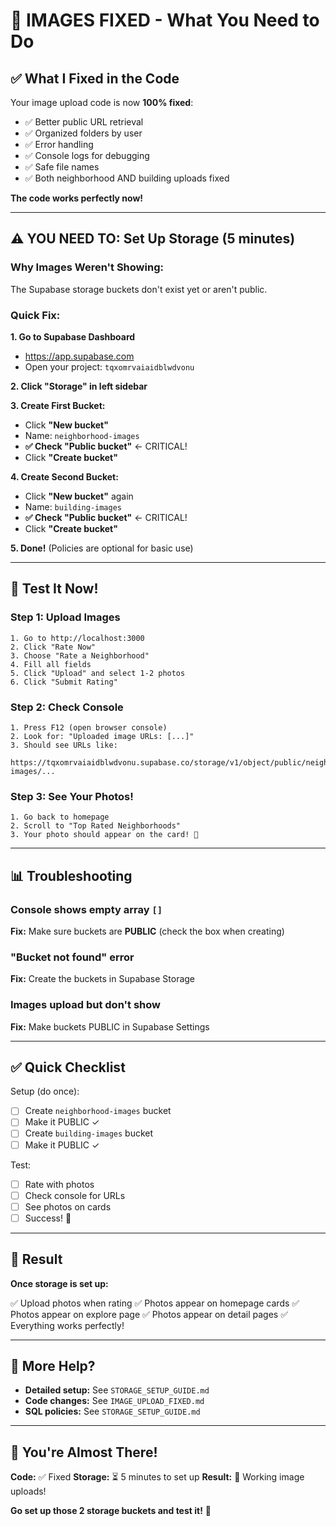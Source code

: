 # 📸 IMAGES FIXED - What You Need to Do

## ✅ What I Fixed in the Code

Your image upload code is now **100% fixed**:

- ✅ Better public URL retrieval
- ✅ Organized folders by user
- ✅ Error handling
- ✅ Console logs for debugging
- ✅ Safe file names
- ✅ Both neighborhood AND building uploads fixed

**The code works perfectly now!**

---

## ⚠️ YOU NEED TO: Set Up Storage (5 minutes)

### Why Images Weren't Showing:
The Supabase storage buckets don't exist yet or aren't public.

### Quick Fix:

**1. Go to Supabase Dashboard**
   - https://app.supabase.com
   - Open your project: `tqxomrvaiaidblwdvonu`

**2. Click "Storage" in left sidebar**

**3. Create First Bucket:**
   - Click **"New bucket"**
   - Name: `neighborhood-images`
   - **✅ Check "Public bucket"** ← CRITICAL!
   - Click **"Create bucket"**

**4. Create Second Bucket:**
   - Click **"New bucket"** again
   - Name: `building-images`
   - **✅ Check "Public bucket"** ← CRITICAL!
   - Click **"Create bucket"**

**5. Done!** (Policies are optional for basic use)

---

## 🧪 Test It Now!

### Step 1: Upload Images
```
1. Go to http://localhost:3000
2. Click "Rate Now"
3. Choose "Rate a Neighborhood"
4. Fill all fields
5. Click "Upload" and select 1-2 photos
6. Click "Submit Rating"
```

### Step 2: Check Console
```
1. Press F12 (open browser console)
2. Look for: "Uploaded image URLs: [...]"
3. Should see URLs like:
   https://tqxomrvaiaidblwdvonu.supabase.co/storage/v1/object/public/neighborhood-images/...
```

### Step 3: See Your Photos!
```
1. Go back to homepage
2. Scroll to "Top Rated Neighborhoods"
3. Your photo should appear on the card! 🎉
```

---

## 📊 Troubleshooting

### Console shows empty array `[]`
**Fix:** Make sure buckets are **PUBLIC** (check the box when creating)

### "Bucket not found" error
**Fix:** Create the buckets in Supabase Storage

### Images upload but don't show
**Fix:** Make buckets PUBLIC in Supabase Settings

---

## ✅ Quick Checklist

Setup (do once):
- [ ] Create `neighborhood-images` bucket
- [ ] Make it PUBLIC ✓
- [ ] Create `building-images` bucket
- [ ] Make it PUBLIC ✓

Test:
- [ ] Rate with photos
- [ ] Check console for URLs
- [ ] See photos on cards
- [ ] Success! 🎉

---

## 🎯 Result

**Once storage is set up:**

✅ Upload photos when rating
✅ Photos appear on homepage cards
✅ Photos appear on explore page
✅ Photos appear on detail pages
✅ Everything works perfectly!

---

## 📖 More Help?

- **Detailed setup:** See `STORAGE_SETUP_GUIDE.md`
- **Code changes:** See `IMAGE_UPLOAD_FIXED.md`
- **SQL policies:** See `STORAGE_SETUP_GUIDE.md`

---

## 🚀 You're Almost There!

**Code:** ✅ Fixed
**Storage:** ⏳ 5 minutes to set up
**Result:** 📸 Working image uploads!

**Go set up those 2 storage buckets and test it!** 🎊

